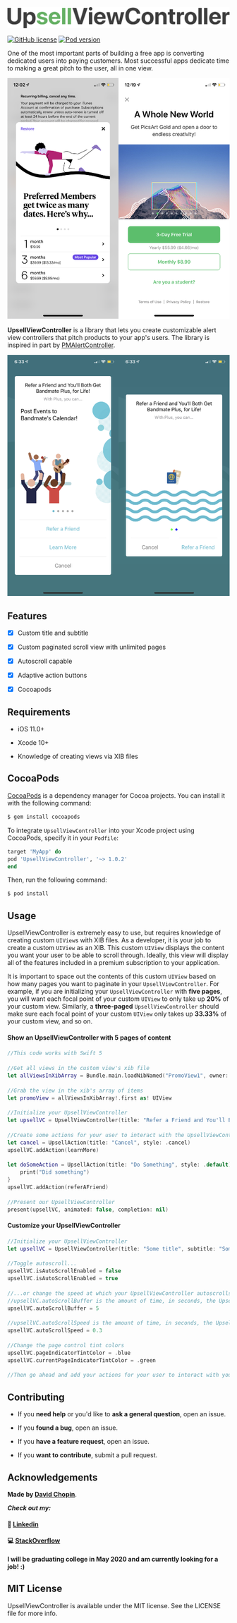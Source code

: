 <p align="center">
<img src="https://raw.githubusercontent.com/ChopinDavid/UpsellViewController/master/upsellLogo.png" alt="Icon"/>
</p>

[![GitHub license](https://img.shields.io/cocoapods/l/UpsellViewController.svg)](https://github.com/ChopinDavid/UpsellViewController/blob/master/LICENSE)
[![Pod version](https://img.shields.io/cocoapods/v/UpsellViewController.svg?style=flat)](https://github.com/ChopinDavid/UpsellViewController)

One of the most important parts of building a free app is converting dedicated users into paying customers. Most successful apps dedicate time to making a great pitch to the user, all in one view.
<p align="center">
<img src="https://raw.githubusercontent.com/ChopinDavid/UpsellViewController/master/hinge.png" width=50% alt="Hinge"/><img src="https://raw.githubusercontent.com/ChopinDavid/UpsellViewController/master/picsArt.png" width=50% alt="Icon"/>
</p>

**UpsellViewController** is a library that lets you create customizable alert view controllers that pitch products to your app's users. The library is inspired in part by [PMAlertController](https://github.com/pmusolino/PMAlertController).

<p align="center">
<img src="https://raw.githubusercontent.com/ChopinDavid/UpsellViewController/master/screenshot1.png" width=50% alt="Icon"/><img src="https://raw.githubusercontent.com/ChopinDavid/UpsellViewController/master/screenshot2.png" width=50% alt="Icon"/>
</p>

## Features
- [x] Custom title and subtitle

- [x] Custom paginated scroll view with unlimited pages
- [x] Autoscroll capable
- [x] Adaptive action buttons
- [x] Cocoapods
## Requirements

- iOS 11.0+

- Xcode 10+
- Knowledge of creating views via XIB files

  

## CocoaPods
[CocoaPods](http://cocoapods.org) is a dependency manager for Cocoa projects. You can install it with the following command:
```bash
$ gem install cocoapods
```
To integrate `UpsellViewController` into your Xcode project using CocoaPods, specify it in your `Podfile`:
```ruby
target 'MyApp' do
pod 'UpsellViewController', '~> 1.0.2'
end
```
Then, run the following command:
```bash
$ pod install
```
## Usage
UpsellViewController is extremely easy to use, but requires knowledge of creating custom `UIView`s with XIB files. As a developer, it is your job to create a custom `UIView` as an XIB. This custom `UIView` displays the content you want your user to be able to scroll through. Ideally, this view will display all of the features included in a premium subscription to your application.

It is important to space out the contents of this custom `UIView` based on how many pages you want to paginate in your `UpsellViewController`. For example, if you are initializing your `UpsellViewController` with **five pages**, you will want each focal point of your custom `UIView` to only take up **20%** of your custom view. Similarly, a **three-paged** `UpsellViewController` should make sure each focal point of your custom `UIView` only takes up **33.33%** of your custom view, and so  on.

#### Show an UpsellViewController with 5 pages of content
```swift
//This code works with Swift 5

//Get all views in the custom view's xib file
let allViewsInXibArray = Bundle.main.loadNibNamed("PromoView1", owner: self, options: nil)

//Grab the view in the xib's array of items
let promoView = allViewsInXibArray!.first as! UIView

//Initialize your UpsellViewController
let upsellVC = UpsellViewController(title: "Refer a Friend and You'll Both Get Bandmate Plus, for Life!", subtitle: "With Plus, you can...", promoView: promoView, numberOfPages: 5)

//Create some actions for your user to interact with the UpsellViewController
let cancel = UpsellAction(title: "Cancel", style: .cancel)
upsellVC.addAction(learnMore)

let doSomeAction = UpsellAction(title: "Do Something", style: .default) {
    print("Did something")
}
upsellVC.addAction(referAFriend)

//Present our UpsellViewController
present(upsellVC, animated: false, completion: nil)
```

#### Customize your UpsellViewController

```swift
//Initialize your UpsellViewController
let upsellVC = UpsellViewController(title: "Some title", subtitle: "Some subtitle", promoView: promoView, numberOfPages: 3)

//Toggle autoscroll...
upsellVC.isAutoScrollEnabled = false
upsellVC.isAutoScrollEnabled = true

//...or change the speed at which your UpsellViewController autoscrolls
//upsellVC.autoScrollBuffer is the amount of time, in seconds, the UpsellViewController will wait between autoscrolling the content view. Lower = faster
upsellVC.autoScrollBuffer = 5

//upsellVC.autoScrollSpeed is the amount of time, in seconds, the UpsellViewController takes to animate the autoscrolling of the content view. Lower = faster
upsellVC.autoScrollSpeed = 0.3

//Change the page control tint colors
upsellVC.pageIndicatorTintColor = .blue
upsellVC.currentPageIndicatorTintColor = .green

//Then go ahead and add your actions for your user to interact with your UpsellViewController
```

## Contributing

- If you **need help** or you'd like to **ask a general question**, open an issue.

- If you **found a bug**, open an issue.
- If you **have a feature request**, open an issue.
- If you **want to contribute**, submit a pull request.

## Acknowledgements
**Made by  [David Chopin](https://github.com/ChopinDavid)**.

**_Check out my:_**

#### 💼 [Linkedin](https://www.linkedin.com/in/david-chopin-505689121/)

#### 💻 [StackOverflow](https://stackoverflow.com/users/8023531/david-chopin?tab=profile)

**I will be graduating college in May 2020 and am currently looking for a job! :)**

## MIT License
UpsellViewController is available under the MIT license. See the LICENSE file for more info.
